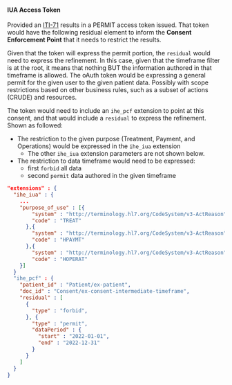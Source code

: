 #### IUA Access Token

Provided an [ITI-71](other.html#updates-to-iti-71) results in a PERMIT access token issued. That token would have the following residual element to inform the **Consent Enforcement Point** that it needs to restrict the results.

 Given that the token will express the permit portion, the `residual` would need to express the refinement. In this case, given that the timeframe filter is at the root, it means that nothing BUT the information authored in that timeframe is allowed. The oAuth token would be expressing a general permit for the given user to the given patient data. Possibly with scope restrictions based on other business rules, such as a subset of actions (CRUDE) and resources.

The token would need to include an `ihe_pcf` extension to point at this consent, and that would include a `residual` to express the refinement. Shown as followed:

- The restriction to the given purpose (Treatment, Payment, and Operations) would be expressed in the `ihe_iua` extension
  - The other `ihe_iua` extension parameters are not shown below.
- The restriction to data timeframe would need to be expressed:
  - first `forbid` all data
  - second `permit` data authored in the given timeframe

```json
"extensions" : {
  "ihe_iua" : {
    ...
    "purpose_of_use" : [{
        "system" : "http://terminology.hl7.org/CodeSystem/v3-ActReason",
        "code" : "TREAT"
      },{
        "system" : "http://terminology.hl7.org/CodeSystem/v3-ActReason",
        "code" : "HPAYMT"
      },{
        "system" : "http://terminology.hl7.org/CodeSystem/v3-ActReason",
        "code" : "HOPERAT"
    }]
  }
  "ihe_pcf" : {
    "patient_id" : "Patient/ex-patient",
    "doc_id" : "Consent/ex-consent-intermediate-timeframe",
    "residual" : [
      {
        "type" : "forbid",
      }, {
        "type" : "permit",
        "dataPeriod" : {
          "start" : "2022-01-01",
          "end" : "2022-12-31"
        }
      }
    ]
  }
}
```

